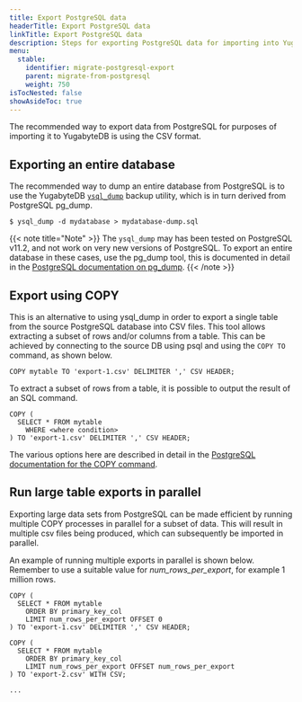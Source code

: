 ```yaml
---
title: Export PostgreSQL data
headerTitle: Export PostgreSQL data
linkTitle: Export PostgreSQL data
description: Steps for exporting PostgreSQL data for importing into YugabyteDB.
menu:
  stable:
    identifier: migrate-postgresql-export
    parent: migrate-from-postgresql
    weight: 750
isTocNested: false
showAsideToc: true
---
```


The recommended way to export data from PostgreSQL for purposes of importing it to YugabyteDB is using the CSV format.

## Exporting an entire database

The recommended way to dump an entire database from PostgreSQL is to use the YugabyteDB [`ysql_dump`](https://docs.yugabyte.com/latest/admin/ysql-dump) backup utility, which is in turn derived from PostgreSQL pg_dump.

```
$ ysql_dump -d mydatabase > mydatabase-dump.sql
```

{{< note title="Note" >}}
The `ysql_dump` may has been tested on PostgreSQL v11.2, and not work on very new versions of PostgreSQL. To export an entire database in these cases, use the pg_dump tool, this is documented in detail in the [PostgreSQL documentation on pg_dump](https://www.postgresql.org/docs/12/app-pgdump.html).
{{< /note >}}

## Export using COPY

This is an alternative to using ysql_dump in order to export a single table from the source PostgreSQL database into CSV files. This tool allows extracting a subset of rows and/or columns from a table. This can be achieved by connecting to the source DB using psql and using the `COPY TO` command, as shown below. 

```
COPY mytable TO 'export-1.csv' DELIMITER ',' CSV HEADER;
```

To extract a subset of rows from a table, it is possible to output the result of an SQL command.

```
COPY (
  SELECT * FROM mytable
    WHERE <where condition>
) TO 'export-1.csv' DELIMITER ',' CSV HEADER;
```

The various options here are described in detail in the [PostgreSQL documentation for the COPY command](https://www.postgresql.org/docs/12/sql-copy.html).

## Run large table exports in parallel

Exporting large data sets from PostgreSQL can be made efficient by running multiple COPY processes in parallel for a subset of data. This will result in multiple csv files being produced, which can subsequently be imported in parallel.

An example of running multiple exports in parallel is shown below. Remember to use a suitable value for *num_rows_per_export*, for example 1 million rows.

```
COPY (
  SELECT * FROM mytable
    ORDER BY primary_key_col 
    LIMIT num_rows_per_export OFFSET 0
) TO 'export-1.csv' DELIMITER ',' CSV HEADER;

COPY (
  SELECT * FROM mytable
    ORDER BY primary_key_col 
    LIMIT num_rows_per_export OFFSET num_rows_per_export
) TO 'export-2.csv' WITH CSV;

...
```


